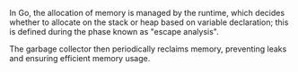 In Go, the allocation of memory is managed by the runtime, which decides whether to allocate on the stack or heap based on variable declaration; this is defined during the phase known as "escape analysis".

The garbage collector then periodically reclaims memory, preventing leaks and ensuring efficient memory usage. 